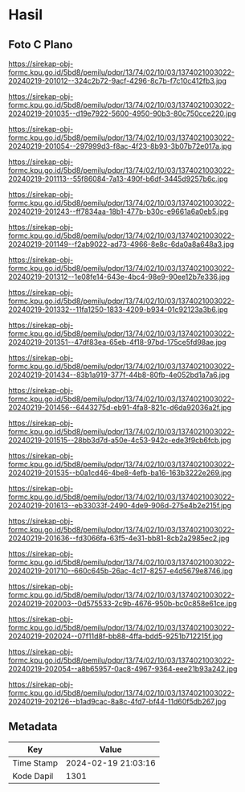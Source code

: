 # Hasil

## Foto C Plano

https://sirekap-obj-formc.kpu.go.id/5bd8/pemilu/pdpr/13/74/02/10/03/1374021003022-20240219-201012--324c2b72-9acf-4296-8c7b-f7c10c412fb3.jpg

https://sirekap-obj-formc.kpu.go.id/5bd8/pemilu/pdpr/13/74/02/10/03/1374021003022-20240219-201035--d19e7922-5600-4950-90b3-80c750cce220.jpg

https://sirekap-obj-formc.kpu.go.id/5bd8/pemilu/pdpr/13/74/02/10/03/1374021003022-20240219-201054--297999d3-f8ac-4f23-8b93-3b07b72e017a.jpg

https://sirekap-obj-formc.kpu.go.id/5bd8/pemilu/pdpr/13/74/02/10/03/1374021003022-20240219-201113--55f86084-7a13-490f-b6df-3445d9257b6c.jpg

https://sirekap-obj-formc.kpu.go.id/5bd8/pemilu/pdpr/13/74/02/10/03/1374021003022-20240219-201243--ff7834aa-18b1-477b-b30c-e9661a6a0eb5.jpg

https://sirekap-obj-formc.kpu.go.id/5bd8/pemilu/pdpr/13/74/02/10/03/1374021003022-20240219-201149--f2ab9022-ad73-4966-8e8c-6da0a8a648a3.jpg

https://sirekap-obj-formc.kpu.go.id/5bd8/pemilu/pdpr/13/74/02/10/03/1374021003022-20240219-201312--1e08fe14-643e-4bc4-98e9-90ee12b7e336.jpg

https://sirekap-obj-formc.kpu.go.id/5bd8/pemilu/pdpr/13/74/02/10/03/1374021003022-20240219-201332--11fa1250-1833-4209-b934-01c92123a3b6.jpg

https://sirekap-obj-formc.kpu.go.id/5bd8/pemilu/pdpr/13/74/02/10/03/1374021003022-20240219-201351--47df83ea-65eb-4f18-97bd-175ce5fd98ae.jpg

https://sirekap-obj-formc.kpu.go.id/5bd8/pemilu/pdpr/13/74/02/10/03/1374021003022-20240219-201434--83b1a919-377f-44b8-80fb-4e052bd1a7a6.jpg

https://sirekap-obj-formc.kpu.go.id/5bd8/pemilu/pdpr/13/74/02/10/03/1374021003022-20240219-201456--6443275d-eb91-4fa8-821c-d6da92036a2f.jpg

https://sirekap-obj-formc.kpu.go.id/5bd8/pemilu/pdpr/13/74/02/10/03/1374021003022-20240219-201515--28bb3d7d-a50e-4c53-942c-ede3f9cb6fcb.jpg

https://sirekap-obj-formc.kpu.go.id/5bd8/pemilu/pdpr/13/74/02/10/03/1374021003022-20240219-201535--b0a1cd46-4be8-4efb-ba16-163b3222e269.jpg

https://sirekap-obj-formc.kpu.go.id/5bd8/pemilu/pdpr/13/74/02/10/03/1374021003022-20240219-201613--eb33033f-2490-4de9-906d-275e4b2e215f.jpg

https://sirekap-obj-formc.kpu.go.id/5bd8/pemilu/pdpr/13/74/02/10/03/1374021003022-20240219-201636--fd3066fa-63f5-4e31-bb81-8cb2a2985ec2.jpg

https://sirekap-obj-formc.kpu.go.id/5bd8/pemilu/pdpr/13/74/02/10/03/1374021003022-20240219-201710--660c645b-26ac-4c17-8257-e4d5679e8746.jpg

https://sirekap-obj-formc.kpu.go.id/5bd8/pemilu/pdpr/13/74/02/10/03/1374021003022-20240219-202003--0d575533-2c9b-4676-950b-bc0c858e61ce.jpg

https://sirekap-obj-formc.kpu.go.id/5bd8/pemilu/pdpr/13/74/02/10/03/1374021003022-20240219-202024--07f11d8f-bb88-4ffa-bdd5-9251b712215f.jpg

https://sirekap-obj-formc.kpu.go.id/5bd8/pemilu/pdpr/13/74/02/10/03/1374021003022-20240219-202054--a8b65957-0ac8-4967-9364-eee21b93a242.jpg

https://sirekap-obj-formc.kpu.go.id/5bd8/pemilu/pdpr/13/74/02/10/03/1374021003022-20240219-202126--b1ad9cac-8a8c-4fd7-bf44-11d60f5db267.jpg


## Metadata

| Key        | Value               |
| ---------- | ------------------- |
| Time Stamp | 2024-02-19 21:03:16 |
| Kode Dapil | 1301                |



